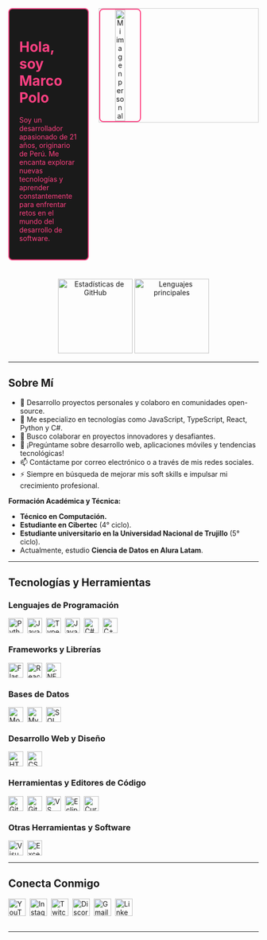 <!-- Contenedor Principal: Banner y Presentación -->
<div style="display: flex; align-items: flex-start; gap: 20px;">

  <!-- Columna de Texto (Izquierda) -->
  <div style="flex: 1; background-color: #1a1a1a; color: #FF4081; padding: 20px; border: 2px solid #FF4081; border-radius: 8px;">
    <h1>Hola, soy Marco Polo</h1>
    <p>
      Soy un desarrollador apasionado de 21 años, originario de Perú. Me encanta explorar nuevas tecnologías y aprender constantemente para enfrentar retos en el mundo del desarrollo de software.
    </p>
  </div>

<div style="width: 320px; margin: 0 auto; display: flex; flex-direction: column; gap: 15px; border: 1px solid #ccc;">
  <img src="https://i.pinimg.com/736x/97/33/c0/9733c0a81e46e63b338a0ad8d7d1f768.jpg" alt="Mi imagen personal" style="width: 25%; text-align:center; border: 2px solid #FF4081; border-radius: 8px;" />
</div>
  </div>

</div>

<br clear="both" />

<!-- Estadísticas y Lenguajes en GitHub -->
<div align="center" style="margin-top: 20px;">
  <img src="https://github-readme-stats.vercel.app/api?username=marcopolo&hide_title=false&hide_rank=false&show_icons=true&include_all_commits=true&count_private=true&disable_animations=false&theme=dracula&locale=es&hide_border=false" height="150" alt="Estadísticas de GitHub"  />
  <img src="https://github-readme-stats.vercel.app/api/top-langs?username=marcopolo&locale=es&hide_title=false&layout=compact&card_width=320&langs_count=5&theme=dracula&hide_border=false" height="150" alt="Lenguajes principales"  />
</div>

---

## Sobre Mí

- 🔭 Desarrollo proyectos personales y colaboro en comunidades open-source.
- 🌱 Me especializo en tecnologías como JavaScript, TypeScript, React, Python y C#.
- 👯 Busco colaborar en proyectos innovadores y desafiantes.
- 💬 ¡Pregúntame sobre desarrollo web, aplicaciones móviles y tendencias tecnológicas!
- 📫 Contáctame por correo electrónico o a través de mis redes sociales.
- ⚡ Siempre en búsqueda de mejorar mis soft skills e impulsar mi crecimiento profesional.

**Formación Académica y Técnica:**  
- **Técnico en Computación.**  
- **Estudiante en Cibertec** (4° ciclo).  
- **Estudiante universitario en la Universidad Nacional de Trujillo** (5° ciclo).  
- Actualmente, estudio **Ciencia de Datos en Alura Latam**.

---

## Tecnologías y Herramientas

### Lenguajes de Programación
<div style="display: flex; flex-wrap: wrap; gap: 8px; align-items: center;">
  <img src="https://cdn.jsdelivr.net/gh/devicons/devicon/icons/python/python-original.svg" height="30" alt="Python" />
  <img src="https://cdn.jsdelivr.net/gh/devicons/devicon/icons/javascript/javascript-original.svg" height="30" alt="JavaScript" />
  <img src="https://cdn.jsdelivr.net/gh/devicons/devicon/icons/typescript/typescript-original.svg" height="30" alt="TypeScript" />
  <img src="https://cdn.jsdelivr.net/gh/devicons/devicon/icons/java/java-original.svg" height="30" alt="Java" />
  <img src="https://cdn.jsdelivr.net/gh/devicons/devicon/icons/csharp/csharp-original.svg" height="30" alt="C#" />
  <img src="https://cdn.jsdelivr.net/gh/devicons/devicon/icons/cplusplus/cplusplus-original.svg" height="30" alt="C++" />
</div>

### Frameworks y Librerías
<div style="display: flex; flex-wrap: wrap; gap: 8px; align-items: center;">
  <img src="https://cdn.jsdelivr.net/gh/devicons/devicon/icons/flask/flask-original.svg" height="30" alt="Flask" />
  <img src="https://cdn.jsdelivr.net/gh/devicons/devicon/icons/react/react-original.svg" height="30" alt="React" />
  <img src="https://cdn.jsdelivr.net/gh/devicons/devicon/icons/dot-net/dot-net-original.svg" height="30" alt=".NET" />
</div>

### Bases de Datos
<div style="display: flex; flex-wrap: wrap; gap: 8px; align-items: center;">
  <img src="https://cdn.jsdelivr.net/gh/devicons/devicon/icons/mongodb/mongodb-original-wordmark.svg" height="30" alt="MongoDB" />
  <img src="https://cdn.jsdelivr.net/gh/devicons/devicon/icons/mysql/mysql-original.svg" height="30" alt="MySQL" />
  <img src="https://cdn.jsdelivr.net/gh/devicons/devicon/icons/microsoftsqlserver/microsoftsqlserver-plain.svg" height="30" alt="SQL Server" />
</div>

### Desarrollo Web y Diseño
<div style="display: flex; flex-wrap: wrap; gap: 8px; align-items: center;">
  <img src="https://cdn.jsdelivr.net/gh/devicons/devicon/icons/html5/html5-original.svg" height="30" alt="HTML5" />
  <img src="https://cdn.jsdelivr.net/gh/devicons/devicon/icons/css3/css3-original.svg" height="30" alt="CSS3" />
</div>

### Herramientas y Editores de Código
<div style="display: flex; flex-wrap: wrap; gap: 8px; align-items: center;">
  <img src="https://cdn.jsdelivr.net/gh/devicons/devicon/icons/git/git-original.svg" height="30" alt="Git" />
  <img src="https://cdn.jsdelivr.net/gh/devicons/devicon/icons/github/github-original.svg" height="30" alt="GitHub" />
  <img src="https://cdn.jsdelivr.net/gh/devicons/devicon/icons/vscode/vscode-original.svg" height="30" alt="VS Code" />
  <img src="https://cdn.jsdelivr.net/gh/devicons/devicon/icons/eclipse/eclipse-original.svg" height="30" alt="Eclipse IDE" />
  <img src="https://img.shields.io/badge/Cursor-Personalizado-4CAF50?style=for-the-badge&logo=&logoColor=white" height="30" alt="Cursor" />
</div>

### Otras Herramientas y Software
<div style="display: flex; flex-wrap: wrap; gap: 8px; align-items: center;">
  <img src="https://img.shields.io/badge/Visual_Basic-%%230072C6?style=for-the-badge&logo=microsoft-visual-studio&logoColor=white" height="30" alt="Visual Basic" />
  <img src="https://img.shields.io/badge/Excel-217346?style=for-the-badge&logo=microsoft-excel&logoColor=white" height="30" alt="Excel" />
</div>

---

## Conecta Conmigo

<div style="display: flex; flex-wrap: wrap; gap: 8px; align-items: center;">
  <a href="https://youtube.com" target="_blank">
    <img src="https://img.shields.io/static/v1?message=YouTube&logo=youtube&label=&color=FF0000&logoColor=white&style=for-the-badge" height="35" alt="YouTube" />
  </a>
  <a href="https://instagram.com" target="_blank">
    <img src="https://img.shields.io/static/v1?message=Instagram&logo=instagram&label=&color=E4405F&logoColor=white&style=for-the-badge" height="35" alt="Instagram" />
  </a>
  <a href="https://twitch.tv" target="_blank">
    <img src="https://img.shields.io/static/v1?message=Twitch&logo=twitch&label=&color=9146FF&logoColor=white&style=for-the-badge" height="35" alt="Twitch" />
  </a>
  <a href="https://discord.com" target="_blank">
    <img src="https://img.shields.io/static/v1?message=Discord&logo=discord&label=&color=7289DA&logoColor=white&style=for-the-badge" height="35" alt="Discord" />
  </a>
  <a href="mailto:tu-correo@ejemplo.com" target="_blank">
    <img src="https://img.shields.io/static/v1?message=Gmail&logo=gmail&label=&color=D14836&logoColor=white&style=for-the-badge" height="35" alt="Gmail" />
  </a>
  <a href="https://linkedin.com" target="_blank">
    <img src="https://img.shields.io/static/v1?message=LinkedIn&logo=linkedin&label=&color=0077B5&logoColor=white&style=for-the-badge" height="35" alt="LinkedIn" />
  </a>
</div>

<br clear="both" />

---



